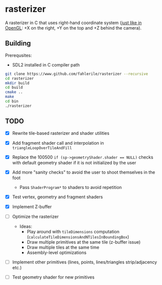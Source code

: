 # rasterizer

A rasterizer in C that uses right-hand coordinate system ([just like in OpenGL](https://learnopengl.com/Getting-started/Coordinate-Systems): +X on the right, +Y on the top and +Z behind the camera).

## Building

Prerequsites:
- SDL2 installed in C compiler path

```bash
git clone https://www.github.com/fahlerile/rasterizer --recursive
cd rasterizer
mkdir build
cd build
cmake ..
make
cd bin
./rasterizer
```

## TODO
- [x] Rewrite tile-based rasterizer and shader utilities
- [x] Add fragment shader call and interpolation in `triangleLoopOverTileAndFill`
- [x] Replace the 100500 `if (sp->geometryShader.shader == NULL)` checks with default geometry shader if it is not initialized by the user
- [x] Add more "sanity checks" to avoid the user to shoot themselves in the foot
    - Pass `ShaderProgram*` to shaders to avoid repetition
- [x] Test vertex, geometry and fragment shaders
- [x] Implement Z-buffer
- [ ] Optimize the rasterizer
    - Ideas:
        - Play around with `tileDimensions` computation (`calculateTileDimensionsAndNTilesInBoundingBox`)
        - Draw multiple primitives at the same tile (z-buffer issue)
        - Draw multiple tiles at the same time
        - Assembly-level optimizations
- [ ] Implement other primitives (lines, points, lines/triangles strip/adjacency etc.)
- [ ] Test geometry shader for new primitives

